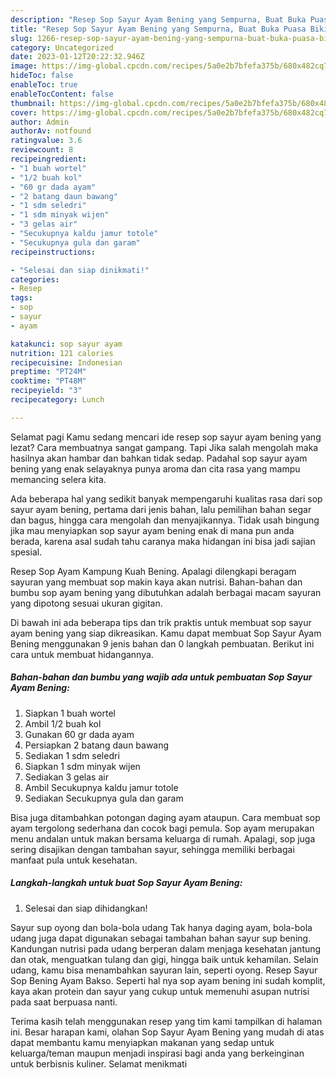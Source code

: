 ```yaml
---
description: "Resep Sop Sayur Ayam Bening yang Sempurna, Buat Buka Puasa Bikin Ngiler"
title: "Resep Sop Sayur Ayam Bening yang Sempurna, Buat Buka Puasa Bikin Ngiler"
slug: 1266-resep-sop-sayur-ayam-bening-yang-sempurna-buat-buka-puasa-bikin-ngiler
category: Uncategorized
date: 2023-01-12T20:22:32.946Z
image: https://img-global.cpcdn.com/recipes/5a0e2b7bfefa375b/680x482cq70/sop-sayur-ayam-bening-foto-resep-utama.jpg
hideToc: false
enableToc: true
enableTocContent: false
thumbnail: https://img-global.cpcdn.com/recipes/5a0e2b7bfefa375b/680x482cq70/sop-sayur-ayam-bening-foto-resep-utama.jpg
cover: https://img-global.cpcdn.com/recipes/5a0e2b7bfefa375b/680x482cq70/sop-sayur-ayam-bening-foto-resep-utama.jpg
author: Admin
authorAv: notfound
ratingvalue: 3.6
reviewcount: 8
recipeingredient:
- "1 buah wortel"
- "1/2 buah kol"
- "60 gr dada ayam"
- "2 batang daun bawang"
- "1 sdm seledri"
- "1 sdm minyak wijen"
- "3 gelas air"
- "Secukupnya kaldu jamur totole"
- "Secukupnya gula dan garam"
recipeinstructions:

- "Selesai dan siap dinikmati!"
categories:
- Resep
tags:
- sop
- sayur
- ayam

katakunci: sop sayur ayam 
nutrition: 121 calories
recipecuisine: Indonesian
preptime: "PT24M"
cooktime: "PT48M"
recipeyield: "3"
recipecategory: Lunch

---
```



Selamat pagi Kamu sedang mencari ide resep sop sayur ayam bening yang lezat? Cara membuatnya sangat gampang. Tapi Jika salah mengolah maka hasilnya akan hambar dan bahkan tidak sedap. Padahal sop sayur ayam bening yang enak selayaknya punya aroma dan cita rasa yang mampu memancing selera kita.


Ada beberapa hal yang sedikit banyak mempengaruhi kualitas rasa dari sop sayur ayam bening, pertama dari jenis bahan, lalu pemilihan bahan segar dan bagus, hingga cara mengolah dan menyajikannya. Tidak usah bingung jika mau menyiapkan sop sayur ayam bening enak di mana pun anda berada, karena asal sudah tahu caranya maka hidangan ini bisa jadi sajian spesial.

Resep Sop Ayam Kampung Kuah Bening. Apalagi dilengkapi beragam sayuran yang membuat sop makin kaya akan nutrisi. Bahan-bahan dan bumbu sop ayam bening yang dibutuhkan adalah berbagai macam sayuran yang dipotong sesuai ukuran gigitan.


Di bawah ini ada beberapa tips dan trik praktis untuk membuat sop sayur ayam bening yang siap dikreasikan. Kamu dapat membuat Sop Sayur Ayam Bening menggunakan 9 jenis bahan dan 0 langkah pembuatan. Berikut ini cara untuk membuat hidangannya.

<!--inarticleads1-->

##### Bahan-bahan dan bumbu yang wajib ada untuk pembuatan Sop Sayur Ayam Bening:

1. Siapkan 1 buah wortel
1. Ambil 1/2 buah kol
1. Gunakan 60 gr dada ayam
1. Persiapkan 2 batang daun bawang
1. Sediakan 1 sdm seledri
1. Siapkan 1 sdm minyak wijen
1. Sediakan 3 gelas air
1. Ambil Secukupnya kaldu jamur totole
1. Sediakan Secukupnya gula dan garam


Bisa juga ditambahkan potongan daging ayam ataupun. Cara membuat sop ayam tergolong sederhana dan cocok bagi pemula. Sop ayam merupakan menu andalan untuk makan bersama keluarga di rumah. Apalagi, sop juga sering disajikan dengan tambahan sayur, sehingga memiliki berbagai manfaat pula untuk kesehatan. 

<!--inarticleads2-->

##### Langkah-langkah untuk buat Sop Sayur Ayam Bening:


1. Selesai dan siap dihidangkan!

Sayur sup oyong dan bola-bola udang Tak hanya daging ayam, bola-bola udang juga dapat digunakan sebagai tambahan bahan sayur sup bening. Kandungan nutrisi pada udang berperan dalam menjaga kesehatan jantung dan otak, menguatkan tulang dan gigi, hingga baik untuk kehamilan. Selain udang, kamu bisa menambahkan sayuran lain, seperti oyong. Resep Sayur Sop Bening Ayam Bakso. Seperti hal nya sop ayam bening ini sudah komplit, kaya akan protein dan sayur yang cukup untuk memenuhi asupan nutrisi pada saat berpuasa nanti. 

Terima kasih telah menggunakan resep yang tim kami tampilkan di halaman ini. Besar harapan kami, olahan Sop Sayur Ayam Bening yang mudah di atas dapat membantu kamu menyiapkan makanan yang sedap untuk keluarga/teman maupun menjadi inspirasi bagi anda yang berkeinginan untuk berbisnis kuliner. Selamat menikmati
